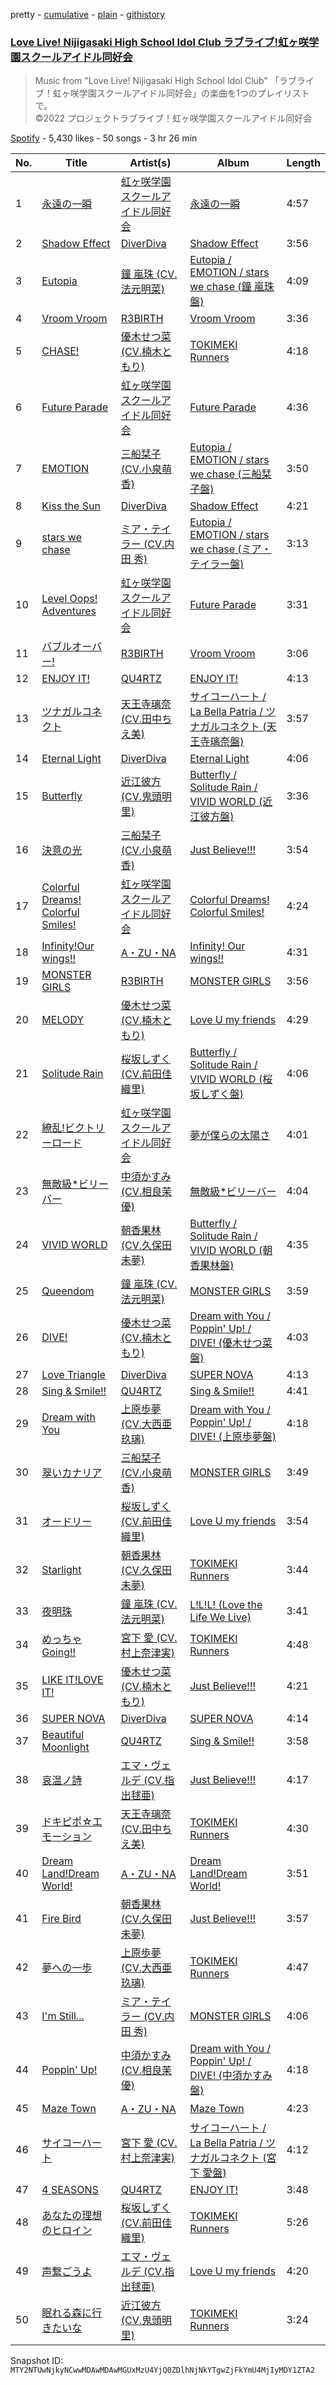 pretty - [cumulative](/playlists/cumulative/37i9dQZF1DX3Ele4FwgUgz.md) - [plain](/playlists/plain/37i9dQZF1DX3Ele4FwgUgz) - [githistory](https://github.githistory.xyz/mackorone/spotify-playlist-archive/blob/main/playlists/plain/37i9dQZF1DX3Ele4FwgUgz)

### [Love Live! Nijigasaki High School Idol Club ラブライブ!虹ヶ咲学園スクールアイドル同好会](https://open.spotify.com/playlist/37i9dQZF1DX3Ele4FwgUgz)

> Music from "Love Live! Nijigasaki High School Idol Club" 「ラブライブ！虹ヶ咲学園スクールアイドル同好会」の楽曲を1つのプレイリストで。<br/>©2022 プロジェクトラブライブ！虹ヶ咲学園スクールアイドル同好会

[Spotify](https://open.spotify.com/user/spotify) - 5,430 likes - 50 songs - 3 hr 26 min

| No. | Title | Artist(s) | Album | Length |
|---|---|---|---|---|
| 1 | [永遠の一瞬](https://open.spotify.com/track/2ldj8dXCO36HAZlPnzVYqc) | [虹ヶ咲学園スクールアイドル同好会](https://open.spotify.com/artist/6xWuh7ypIYMh9BhqfHtQN1) | [永遠の一瞬](https://open.spotify.com/album/66HtPLuP9HU7LYFSdaWaNJ) | 4:57 |
| 2 | [Shadow Effect](https://open.spotify.com/track/2p8XDR373QnaS1iNrqASfe) | [DiverDiva](https://open.spotify.com/artist/0PyKHNnxTNPQDA4Ow7jRnd) | [Shadow Effect](https://open.spotify.com/album/2YAcYDJt8KOSKbU4JoHBFJ) | 3:56 |
| 3 | [Eutopia](https://open.spotify.com/track/2Y7ojSbAWEH1mls9OBP8RQ) | [鐘 嵐珠 \(CV.法元明菜\)](https://open.spotify.com/artist/1btXM114txUV2HtiylRvoK) | [Eutopia / EMOTION / stars we chase \(鐘 嵐珠盤\)](https://open.spotify.com/album/1tsmsUTGcov0XtiNksxxIi) | 4:09 |
| 4 | [Vroom Vroom](https://open.spotify.com/track/3UXdd27VYUWIBW6cUvTjl9) | [R3BIRTH](https://open.spotify.com/artist/2xg4mnz8QOKejta6NzNCeG) | [Vroom Vroom](https://open.spotify.com/album/4luDm6B6w59F3oJzTbAzfX) | 3:36 |
| 5 | [CHASE!](https://open.spotify.com/track/0pxXNuhsLLq6lfj1ZegUCK) | [優木せつ菜 \(CV.楠木ともり\)](https://open.spotify.com/artist/4CS5ASqHbFf9YKjlkkd2cN) | [TOKIMEKI Runners](https://open.spotify.com/album/5LUYddVFCB1iKO3c6qEnEQ) | 4:18 |
| 6 | [Future Parade](https://open.spotify.com/track/5AlLFpe5yog2BzEhMQhRwF) | [虹ヶ咲学園スクールアイドル同好会](https://open.spotify.com/artist/6xWuh7ypIYMh9BhqfHtQN1) | [Future Parade](https://open.spotify.com/album/0fsS12IJNLCSxKhrE5920k) | 4:36 |
| 7 | [EMOTION](https://open.spotify.com/track/5hi5zEqlG3kXMDVH84i7N7) | [三船栞子 \(CV.小泉萌香\)](https://open.spotify.com/artist/2wFPTxM1Xl1f5vUk1jPY3d) | [Eutopia / EMOTION / stars we chase \(三船栞子盤\)](https://open.spotify.com/album/0LiQMHhv95LfzN5RkdkP5T) | 3:50 |
| 8 | [Kiss the Sun](https://open.spotify.com/track/5tCIFJpunFfqaO0ePThVAB) | [DiverDiva](https://open.spotify.com/artist/0PyKHNnxTNPQDA4Ow7jRnd) | [Shadow Effect](https://open.spotify.com/album/2YAcYDJt8KOSKbU4JoHBFJ) | 4:21 |
| 9 | [stars we chase](https://open.spotify.com/track/4VLmRpAuJGyTYSf1kN6xBT) | [ミア・テイラー \(CV.内田 秀\)](https://open.spotify.com/artist/54hnRUYsDChS7pkIRHiz5P) | [Eutopia / EMOTION / stars we chase \(ミア・テイラー盤\)](https://open.spotify.com/album/3sNQAhFiFAUFCFGwGf7mtg) | 3:13 |
| 10 | [Level Oops! Adventures](https://open.spotify.com/track/45pWZHYd1Po8HxKr26btxR) | [虹ヶ咲学園スクールアイドル同好会](https://open.spotify.com/artist/6xWuh7ypIYMh9BhqfHtQN1) | [Future Parade](https://open.spotify.com/album/0fsS12IJNLCSxKhrE5920k) | 3:31 |
| 11 | [バブルオーバー!](https://open.spotify.com/track/6OUbiO6I3jYhfFzoBr27hd) | [R3BIRTH](https://open.spotify.com/artist/2xg4mnz8QOKejta6NzNCeG) | [Vroom Vroom](https://open.spotify.com/album/4luDm6B6w59F3oJzTbAzfX) | 3:06 |
| 12 | [ENJOY IT!](https://open.spotify.com/track/0tgisyzU6IT2FRLtoTJuM7) | [QU4RTZ](https://open.spotify.com/artist/2glYsWdZ2iBS2IhjopVcBK) | [ENJOY IT!](https://open.spotify.com/album/2iVFzFSdX4eEyOVVvXI7SN) | 4:13 |
| 13 | [ツナガルコネクト](https://open.spotify.com/track/5STRLlJ8d8O8cImBgyxvNv) | [天王寺璃奈 \(CV.田中ちえ美\)](https://open.spotify.com/artist/1bNt2NaGReLx58RaBpKuk3) | [サイコーハート / La Bella Patria / ツナガルコネクト \(天王寺璃奈盤\)](https://open.spotify.com/album/7KjQ0RvxpgVELdpiIOkCSv) | 3:57 |
| 14 | [Eternal Light](https://open.spotify.com/track/3uG7brmuuZ3wvajMrOf6L2) | [DiverDiva](https://open.spotify.com/artist/0PyKHNnxTNPQDA4Ow7jRnd) | [Eternal Light](https://open.spotify.com/album/5zkPtKjefIE5nBluB7N9vm) | 4:06 |
| 15 | [Butterfly](https://open.spotify.com/track/0CmpgRM57Uq8KOQAzKOxrq) | [近江彼方 \(CV.鬼頭明里\)](https://open.spotify.com/artist/2SX8w3DHQPTBtQPMnFw0QI) | [Butterfly / Solitude Rain / VIVID WORLD \(近江彼方盤\)](https://open.spotify.com/album/5FT50eiC2wHEFWfTU1DxYR) | 3:36 |
| 16 | [決意の光](https://open.spotify.com/track/5bKOT6xcTF9SLJw4sKgb2s) | [三船栞子 \(CV.小泉萌香\)](https://open.spotify.com/artist/2wFPTxM1Xl1f5vUk1jPY3d) | [Just Believe!!!](https://open.spotify.com/album/4wDhOAcAnkalrBo1c2IdVA) | 3:54 |
| 17 | [Colorful Dreams! Colorful Smiles!](https://open.spotify.com/track/6Z5h7cmLThLY6AlRPGR1kq) | [虹ヶ咲学園スクールアイドル同好会](https://open.spotify.com/artist/6xWuh7ypIYMh9BhqfHtQN1) | [Colorful Dreams! Colorful Smiles!](https://open.spotify.com/album/6lBta1zPCDQhOb09DfhCcO) | 4:24 |
| 18 | [Infinity!Our wings!!](https://open.spotify.com/track/0Ozd2HHjz6HZEbmttB6bMO) | [A・ZU・NA](https://open.spotify.com/artist/6J6RrsIzXnWKqcFu7ri9Pd) | [Infinity! Our wings!!](https://open.spotify.com/album/2QVpsejvYq0As5FLW3BFoo) | 4:31 |
| 19 | [MONSTER GIRLS](https://open.spotify.com/track/6ZGnmaySGGk2pcprMoBX73) | [R3BIRTH](https://open.spotify.com/artist/2xg4mnz8QOKejta6NzNCeG) | [MONSTER GIRLS](https://open.spotify.com/album/0oMa84sBIJyioafjIAvEar) | 3:56 |
| 20 | [MELODY](https://open.spotify.com/track/6DmIItjA98dekA0MvIeiHC) | [優木せつ菜 \(CV.楠木ともり\)](https://open.spotify.com/artist/4CS5ASqHbFf9YKjlkkd2cN) | [Love U my friends](https://open.spotify.com/album/06aZEWbIl2nbKwukK6iMxV) | 4:29 |
| 21 | [Solitude Rain](https://open.spotify.com/track/7pTGAjgAD6mojP2oRwiXX5) | [桜坂しずく \(CV.前田佳織里\)](https://open.spotify.com/artist/6csqZOVRUvmw9RnBjb0daq) | [Butterfly / Solitude Rain / VIVID WORLD \(桜坂しずく盤\)](https://open.spotify.com/album/6HizYtJPlqdsGd9AaVep4T) | 4:06 |
| 22 | [繚乱!ビクトリーロード](https://open.spotify.com/track/2WdwcYfaJ73rGKWg4Jyr1j) | [虹ヶ咲学園スクールアイドル同好会](https://open.spotify.com/artist/6xWuh7ypIYMh9BhqfHtQN1) | [夢が僕らの太陽さ](https://open.spotify.com/album/5Bw9Vtcymu9iUzf6y0iH6T) | 4:01 |
| 23 | [無敵級\*ビリーバー](https://open.spotify.com/track/4fwvtGCkTjHfgFvati4kJu) | [中須かすみ \(CV.相良茉優\)](https://open.spotify.com/artist/690QfHJEGFsAryHLPVvzqA) | [無敵級\*ビリーバー](https://open.spotify.com/album/4hYX05KykZ4kLoVJXJKMHn) | 4:04 |
| 24 | [VIVID WORLD](https://open.spotify.com/track/2nsE6Ebr959B30OaevvMJI) | [朝香果林 \(CV.久保田未夢\)](https://open.spotify.com/artist/6mGi9UIrYgzUrcrgBGQFku) | [Butterfly / Solitude Rain / VIVID WORLD \(朝香果林盤\)](https://open.spotify.com/album/1BnZQYgRgHc7FbMArnUCAm) | 4:35 |
| 25 | [Queendom](https://open.spotify.com/track/1ydn7r96t51VLtpZ5T8CeI) | [鐘 嵐珠 \(CV.法元明菜\)](https://open.spotify.com/artist/1btXM114txUV2HtiylRvoK) | [MONSTER GIRLS](https://open.spotify.com/album/0oMa84sBIJyioafjIAvEar) | 3:59 |
| 26 | [DIVE!](https://open.spotify.com/track/1U1MCOvXcpTguCzyXyBE90) | [優木せつ菜 \(CV.楠木ともり\)](https://open.spotify.com/artist/4CS5ASqHbFf9YKjlkkd2cN) | [Dream with You / Poppin' Up! / DIVE! \(優木せつ菜盤\)](https://open.spotify.com/album/2B6zWwAKJXh0RMSne3pQvZ) | 4:03 |
| 27 | [Love Triangle](https://open.spotify.com/track/5xzlhflKSdWND9ebn7rBDw) | [DiverDiva](https://open.spotify.com/artist/0PyKHNnxTNPQDA4Ow7jRnd) | [SUPER NOVA](https://open.spotify.com/album/58rcP5kDJA3ygA3K1B6gMH) | 4:13 |
| 28 | [Sing & Smile!!](https://open.spotify.com/track/305C9BYvdU0bLNfMI3bhPw) | [QU4RTZ](https://open.spotify.com/artist/2glYsWdZ2iBS2IhjopVcBK) | [Sing & Smile!!](https://open.spotify.com/album/21Q8yMfBtYhvX4bve6h8AW) | 4:41 |
| 29 | [Dream with You](https://open.spotify.com/track/2pOgQuNCRUmDvAKjqwmGR9) | [上原歩夢 \(CV.大西亜玖璃\)](https://open.spotify.com/artist/7it8CXxJEe5Rn1fSl34ugQ) | [Dream with You / Poppin' Up! / DIVE! \(上原歩夢盤\)](https://open.spotify.com/album/5azLupKAc7jhnLpGV6n2O1) | 4:18 |
| 30 | [翠いカナリア](https://open.spotify.com/track/3LDPZE2mrrsvHGJOTwm2i3) | [三船栞子 \(CV.小泉萌香\)](https://open.spotify.com/artist/2wFPTxM1Xl1f5vUk1jPY3d) | [MONSTER GIRLS](https://open.spotify.com/album/0oMa84sBIJyioafjIAvEar) | 3:49 |
| 31 | [オードリー](https://open.spotify.com/track/68yOpLc4Y0FxzZoxkTqioh) | [桜坂しずく \(CV.前田佳織里\)](https://open.spotify.com/artist/6csqZOVRUvmw9RnBjb0daq) | [Love U my friends](https://open.spotify.com/album/06aZEWbIl2nbKwukK6iMxV) | 3:54 |
| 32 | [Starlight](https://open.spotify.com/track/2H8qziW7IGOPO3yXAhk9o4) | [朝香果林 \(CV.久保田未夢\)](https://open.spotify.com/artist/6mGi9UIrYgzUrcrgBGQFku) | [TOKIMEKI Runners](https://open.spotify.com/album/5LUYddVFCB1iKO3c6qEnEQ) | 3:44 |
| 33 | [夜明珠](https://open.spotify.com/track/7oSb75m9a29yoyHTzgMmu8) | [鐘 嵐珠 \(CV.法元明菜\)](https://open.spotify.com/artist/1btXM114txUV2HtiylRvoK) | [L!L!L! \(Love the Life We Live\)](https://open.spotify.com/album/2tRZdkV51396Uh03hrSOX9) | 3:41 |
| 34 | [めっちゃGoing!!](https://open.spotify.com/track/1zejfjJaa1blkQzijxLBeN) | [宮下 愛 \(CV.村上奈津実\)](https://open.spotify.com/artist/19W707ZUq5jEr0NBWCaS01) | [TOKIMEKI Runners](https://open.spotify.com/album/5LUYddVFCB1iKO3c6qEnEQ) | 4:48 |
| 35 | [LIKE IT!LOVE IT!](https://open.spotify.com/track/4PeeXkEdUeIucB7kbcp2u9) | [優木せつ菜 \(CV.楠木ともり\)](https://open.spotify.com/artist/4CS5ASqHbFf9YKjlkkd2cN) | [Just Believe!!!](https://open.spotify.com/album/4wDhOAcAnkalrBo1c2IdVA) | 4:21 |
| 36 | [SUPER NOVA](https://open.spotify.com/track/4AN5xcopsmXq2JSF1SNHEz) | [DiverDiva](https://open.spotify.com/artist/0PyKHNnxTNPQDA4Ow7jRnd) | [SUPER NOVA](https://open.spotify.com/album/58rcP5kDJA3ygA3K1B6gMH) | 4:14 |
| 37 | [Beautiful Moonlight](https://open.spotify.com/track/7Ld5pHKOgTWFAwmAx525Lv) | [QU4RTZ](https://open.spotify.com/artist/2glYsWdZ2iBS2IhjopVcBK) | [Sing & Smile!!](https://open.spotify.com/album/21Q8yMfBtYhvX4bve6h8AW) | 3:58 |
| 38 | [哀温ノ詩](https://open.spotify.com/track/3Qms7SJJWR6vjxsrAJb6n6) | [エマ・ヴェルデ \(CV.指出毬亜\)](https://open.spotify.com/artist/23JZudIPdcNEhcV5DfDq5M) | [Just Believe!!!](https://open.spotify.com/album/4wDhOAcAnkalrBo1c2IdVA) | 4:17 |
| 39 | [ドキピポ☆エモーション](https://open.spotify.com/track/2ZJEnx3d1exXxVpxbD0DaJ) | [天王寺璃奈 \(CV.田中ちえ美\)](https://open.spotify.com/artist/1bNt2NaGReLx58RaBpKuk3) | [TOKIMEKI Runners](https://open.spotify.com/album/5LUYddVFCB1iKO3c6qEnEQ) | 4:30 |
| 40 | [Dream Land!Dream World!](https://open.spotify.com/track/7qpVKG6LJb1OORejlgkN9b) | [A・ZU・NA](https://open.spotify.com/artist/6J6RrsIzXnWKqcFu7ri9Pd) | [Dream Land!Dream World!](https://open.spotify.com/album/6OqZjoN8TM3WSbwHRfRZfN) | 3:51 |
| 41 | [Fire Bird](https://open.spotify.com/track/54SdBdxoc2lbBh1bmPgf9o) | [朝香果林 \(CV.久保田未夢\)](https://open.spotify.com/artist/6mGi9UIrYgzUrcrgBGQFku) | [Just Believe!!!](https://open.spotify.com/album/4wDhOAcAnkalrBo1c2IdVA) | 3:57 |
| 42 | [夢への一歩](https://open.spotify.com/track/3dg76XVsizSIGdyUG6XXvt) | [上原歩夢 \(CV.大西亜玖璃\)](https://open.spotify.com/artist/7it8CXxJEe5Rn1fSl34ugQ) | [TOKIMEKI Runners](https://open.spotify.com/album/5LUYddVFCB1iKO3c6qEnEQ) | 4:47 |
| 43 | [I'm Still...](https://open.spotify.com/track/6hoWEK3oAZGV66U5z1UVbP) | [ミア・テイラー \(CV.内田 秀\)](https://open.spotify.com/artist/54hnRUYsDChS7pkIRHiz5P) | [MONSTER GIRLS](https://open.spotify.com/album/0oMa84sBIJyioafjIAvEar) | 4:06 |
| 44 | [Poppin' Up!](https://open.spotify.com/track/0paCkEf09T6bhSrr5ZkIEe) | [中須かすみ \(CV.相良茉優\)](https://open.spotify.com/artist/690QfHJEGFsAryHLPVvzqA) | [Dream with You / Poppin' Up! / DIVE! \(中須かすみ盤\)](https://open.spotify.com/album/3lChyBrPhbKYt1uEL0o0ar) | 4:18 |
| 45 | [Maze Town](https://open.spotify.com/track/1aLfZSKp44prkEYIGpWM63) | [A・ZU・NA](https://open.spotify.com/artist/6J6RrsIzXnWKqcFu7ri9Pd) | [Maze Town](https://open.spotify.com/album/1xhku0K709SOBcrqqz3LmB) | 4:23 |
| 46 | [サイコーハート](https://open.spotify.com/track/7fR786eNI8rp2sKxQM5jK0) | [宮下 愛 \(CV.村上奈津実\)](https://open.spotify.com/artist/19W707ZUq5jEr0NBWCaS01) | [サイコーハート / La Bella Patria / ツナガルコネクト \(宮下 愛盤\)](https://open.spotify.com/album/1qvo8Ajhwj2DRa3slc7rkn) | 4:12 |
| 47 | [4 SEASONS](https://open.spotify.com/track/4Z88klEwx4G1tvA079l6cL) | [QU4RTZ](https://open.spotify.com/artist/2glYsWdZ2iBS2IhjopVcBK) | [ENJOY IT!](https://open.spotify.com/album/2iVFzFSdX4eEyOVVvXI7SN) | 3:48 |
| 48 | [あなたの理想のヒロイン](https://open.spotify.com/track/2RbkLmTbz2dGlLkzgDAUlu) | [桜坂しずく \(CV.前田佳織里\)](https://open.spotify.com/artist/6csqZOVRUvmw9RnBjb0daq) | [TOKIMEKI Runners](https://open.spotify.com/album/5LUYddVFCB1iKO3c6qEnEQ) | 5:26 |
| 49 | [声繋ごうよ](https://open.spotify.com/track/2wu07j9FHCuZ99fRfbjnK7) | [エマ・ヴェルデ \(CV.指出毬亜\)](https://open.spotify.com/artist/23JZudIPdcNEhcV5DfDq5M) | [Love U my friends](https://open.spotify.com/album/06aZEWbIl2nbKwukK6iMxV) | 4:20 |
| 50 | [眠れる森に行きたいな](https://open.spotify.com/track/24CUT6eQMpK66kZexYJdhh) | [近江彼方 \(CV.鬼頭明里\)](https://open.spotify.com/artist/2SX8w3DHQPTBtQPMnFw0QI) | [TOKIMEKI Runners](https://open.spotify.com/album/5LUYddVFCB1iKO3c6qEnEQ) | 3:24 |

Snapshot ID: `MTY2NTUwNjkyNCwwMDAwMDAwMGUxMzU4YjQ0ZDlhNjNkYTgwZjFkYmU4MjIyMDY1ZTA2`
